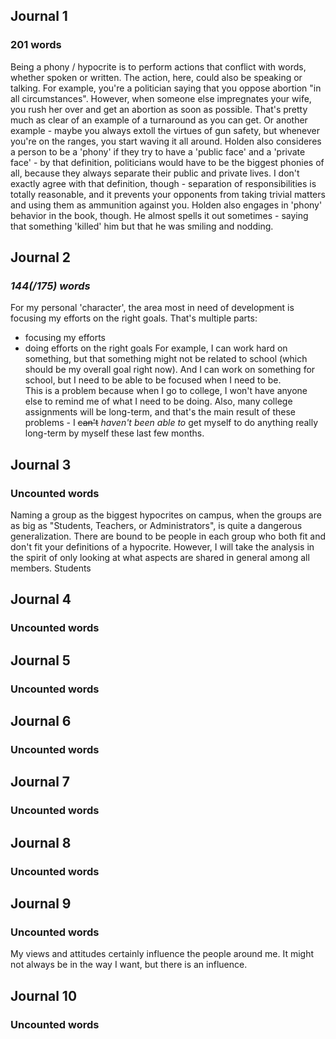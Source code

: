 ## Journal 1
### 201 words
Being a phony / hypocrite is to perform actions that conflict with words, whether spoken or written. The action, here, could also be speaking or talking. For example, you're a politician saying that you oppose abortion "in all circumstances". However, when someone else impregnates your wife, you rush her over and get an abortion as soon as possible. That's pretty much as clear of an example of a turnaround as you can get. Or another example - maybe you always extoll the virtues of gun safety, but whenever you're on the ranges, you start waving it all around. Holden also consideres a person to be a 'phony' if they try to have a 'public face' and a 'private face' - by that definition, politicians would have to be the biggest phonies of all, because they always separate their public and private lives. I don't exactly agree with that definition, though - separation of responsibilities is totally reasonable, and it prevents your opponents from taking trivial matters and using them as ammunition against you. Holden also engages in 'phony' behavior in the book, though. He almost spells it out sometimes - saying that something 'killed' him but that he was smiling and nodding.

## Journal 2
### *144(/175) words*
For my personal 'character', the area most in need of development is focusing my efforts on the right goals. That's multiple parts:
 - focusing my efforts
 - doing efforts on the right goals
For example, I can work hard on something, but that something might not be related to school (which should be my overall goal right now). And I can work on something for school, but I need to be able to be focused when I need to be.  
This is a problem because when I go to college, I won't have anyone else to remind me of what I need to be doing. Also, many college assignments will be long-term, and that's the main result of these problems - I ~~can't~~ _haven't been able to_ get myself to do anything really long-term by myself these last few months.
## Journal 3
### Uncounted words
Naming a group as the biggest hypocrites on campus, when the groups are as big as "Students, Teachers, or Administrators", is quite a dangerous generalization. There are bound to be people in each group who both fit and don't fit your definitions of a hypocrite. However, I will take the analysis in the spirit of only looking at what aspects are shared in general among all members.
Students 
## Journal 4
### Uncounted words

## Journal 5
### Uncounted words

## Journal 6
### Uncounted words

## Journal 7
### Uncounted words

## Journal 8
### Uncounted words

## Journal 9
### Uncounted words
My views and attitudes certainly influence the people around me. It might not always be in the way I want, but there is an influence.
## Journal 10
### Uncounted words